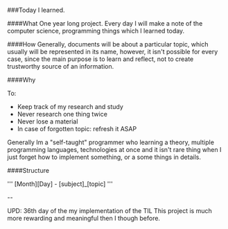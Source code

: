 ###Today I learned.

####What
One year long project. Every day I will make a note of the computer science, programming things which I learned today. 


####How
Generally, documents will be about a particular topic, which usually will be represented in its name, however, it isn't possible for every case, since the  main purpose is to learn and reflect, not to create trustworthy source of an information.


####Why

To:

- Keep track of my research and study
- Never research one thing twice
- Never lose a material
- In case of forgotten topic: refresh it ASAP

Generally Im a "self-taught" programmer who learning a theory, multiple programming languages, technologies at once and it isn't rare thing when I just forget how to implement something, or a some things in details.


####Structure

'''
    [Month][Day]
    		- [subject]_[topic]
'''

--

UPD: 36th day of the my implementation of the TIL
This project is much more rewarding and meaningful then I though before.



